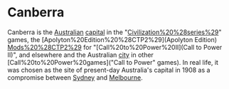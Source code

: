 # Canberra

Canberra is the [Australian](Australian) [capital](capital) in the "[Civilization%20%28series%29](Civilization)" games, the [Apolyton%20Edition%20%28CTP2%29](Apolyton Edition) [Mods%20%28CTP2%29](mod) for "[Call%20to%20Power%20II](Call to Power II)", and elsewhere and the Australian [city](city) in other [Call%20to%20Power%20games]("Call to Power" games). In real life, it was chosen as the site of present-day Australia's capital in 1908 as a compromise between [Sydney](Sydney) and [Melbourne](Melbourne).